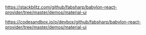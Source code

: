 https://stackblitz.com/github/fabsharp/babylon-react-provider/tree/master/demos/material-ui

https://codesandbox.io/p/devbox/github/fabsharp/babylon-react-provider/tree/master/demos/material-ui